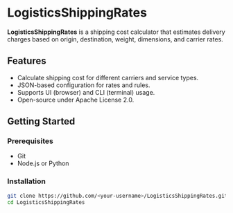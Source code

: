 # LogisticsShippingRates
**LogisticsShippingRates** is a shipping cost calculator that estimates delivery charges based on origin, destination, weight, dimensions, and carrier rates.

## Features
- Calculate shipping cost for different carriers and service types.
- JSON-based configuration for rates and rules.
- Supports UI (browser) and CLI (terminal) usage.
- Open-source under Apache License 2.0.

## Getting Started

### Prerequisites
- Git
- Node.js or Python

### Installation
```bash
git clone https://github.com/<your-username>/LogisticsShippingRates.git
cd LogisticsShippingRates

